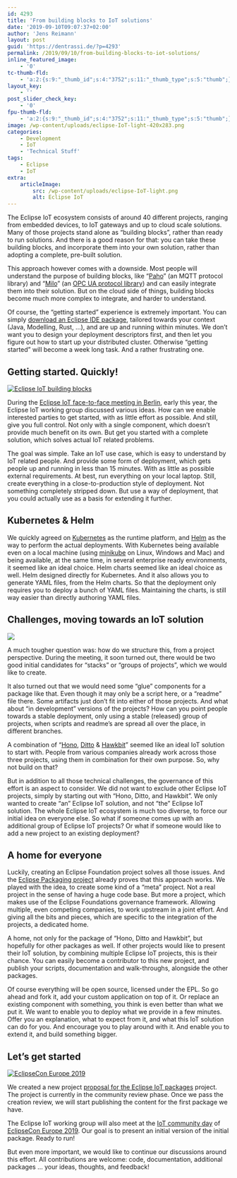 ```yaml
---
id: 4293
title: 'From building blocks to IoT solutions'
date: '2019-09-10T09:07:37+02:00'
author: 'Jens Reimann'
layout: post
guid: 'https://dentrassi.de/?p=4293'
permalink: /2019/09/10/from-building-blocks-to-iot-solutions/
inline_featured_image:
    - '0'
tc-thumb-fld:
    - 'a:2:{s:9:"_thumb_id";s:4:"3752";s:11:"_thumb_type";s:5:"thumb";}'
layout_key:
    - ''
post_slider_check_key:
    - '0'
fpu-thumb-fld:
    - 'a:2:{s:9:"_thumb_id";s:4:"3752";s:11:"_thumb_type";s:5:"thumb";}'
image: /wp-content/uploads/eclipse-IoT-light-420x283.png
categories:
    - Development
    - IoT
    - 'Technical Stuff'
tags:
    - Eclipse
    - IoT
extra:
    articleImage:
        src: /wp-content/uploads/eclipse-IoT-light.png
        alt: Eclipse IoT
---
```


The Eclipse IoT ecosystem consists of around 40 different projects, ranging from embedded devices, to IoT gateways and up to cloud scale solutions. Many of those projects stand alone as “building blocks”, rather than ready to run solutions. And there is a good reason for that: you can take these building blocks, and incorporate them into your own solution, rather than adopting a complete, pre-built solution.

<!-- more -->

This approach however comes with a downside. Most people will understand the purpose of building blocks, like “[Paho](https://www.eclipse.org/paho/)” (an MQTT protocol library) and “[Milo](https://github.com/eclipse/milo)” (an [OPC UA protocol library](https://dentrassi.de/2019/07/06/eclipse-milo-0-3-updated-examples/)) and can easily integrate them into their solution. But on the cloud side of things, building blocks become much more complex to integrate, and harder to understand.

Of course, the “getting started” experience is extremely important. You can simply [download an Eclipse IDE package](https://www.eclipse.org/downloads/packages/), tailored towards your context (Java, Modelling, Rust, …), and are up and running within minutes. We don’t want you to design your deployment descriptors first, and then let you figure out how to start up your distributed cluster. Otherwise “getting started” will become a week long task. And a rather frustrating one.

## Getting started. Quickly!

<div class="float-start">

[![Eclipse IoT building blocks](https://dentrassi.de/wp-content/uploads/Selection_583-300x236.png)](https://dentrassi.de/2019/02/20/integrating-eclipse-iot/)

</div>

During the [Eclipse IoT face-to-face meeting in Berlin](https://www.eclipse.org/lists/iot-wg/msg01495.html), early this year, the Eclipse IoT working group discussed various ideas. How can we enable interested parties to get started, with as little effort as possible. And still, give you full control. Not only with a single component, which doesn’t provide much benefit on its own. But get you started with a complete solution, which solves actual IoT related problems.

The goal was simple. Take an IoT use case, which is easy to understand by IoT related people. And provide some form of deployment, which gets people up and running in less than 15 minutes. With as little as possible external requirements. At best, run everything on your local laptop. Still, create everything in a close-to-production style of deployment. Not something completely stripped down. But use a way of deployment, that you could actually use as a basis for extending it further.

## Kubernetes &amp; Helm

We quickly agreed on [Kubernetes](https://kubernetes.io/) as the runtime platform, and [Helm](https://helm.sh/) as the way to perform the actual deployments. With Kubernetes being available even on a local machine (using [minikube](https://kubernetes.io/docs/setup/learning-environment/minikube/) on Linux, Windows and Mac) and being available, at the same time, in several enterprise ready environments, it seemed like an ideal choice. Helm charts seemed like an ideal choice as well. Helm designed directly for Kubernetes. And it also allows you to generate YAML files, from the Helm charts. So that the deployment only requires you to deploy a bunch of YAML files. Maintaining the charts, is still way easier than directly authoring YAML files.

## Challenges, moving towards an IoT solution

<div class="float-end">

![](https://dentrassi.de/wp-content/uploads/logo_stack_proper_200px.png)

</div>

A much tougher question was: how do we structure this, from a project perspective. During the meeting, it soon turned out, there would be two good initial candidates for “stacks” or “groups of projects”, which we would like to create.

It also turned out that we would need some “glue” components for a package like that. Even though it may only be a script here, or a “readme” file there. Some artifacts just don’t fit into either of those projects. And what about “in development” versions of the projects? How can you point people towards a stable deployment, only using a stable (released) group of projects, when scripts and readme’s are spread all over the place, in different branches.

A combination<mark class="annotation-text annotation-text-yoast" id="annotation-text-789d9cb0-a34d-4a6b-962f-7411b212884b"></mark><mark class="annotation-text annotation-text-yoast" id="annotation-text-789d9cb0-a34d-4a6b-962f-7411b212884b"></mark><mark class="annotation-text annotation-text-yoast" id="annotation-text-0d66c531-3ad2-4ebf-a49c-2a3b362cb3b9"></mark> of “[Hono](https://www.eclipse.org/hono/), [Ditto](https://www.eclipse.org/ditto/) &amp; [Hawkbit](https://www.eclipse.org/hawkbit/)” seemed like an ideal IoT solution to start with. People from various companies already work across those three projects, using them in combination for their own purpose. So, why not build on that?

But in addition to all those technical challenges, the governance of this effort is an aspect to consider. We did not want to exclude other Eclipse IoT projects, simply by starting out with “Hono, Ditto, and Hawkbit”. We only wanted to create “an” Eclipse IoT solution, and not “the” Eclipse IoT solution. The whole Eclipse IoT ecosystem is much too diverse, to force our initial idea on everyone else. So what if someone comes up with an additional group of Eclipse IoT projects? Or what if someone would like to add a new project to an existing deployment?

## A home for everyone

Luckily, creating an Eclipse Foundation project solves all those issues. And the [Eclipse Packaging project](https://projects.eclipse.org/projects/technology.packaging) already proves that this approach works. We played with the idea, to create some kind of a “meta” project. Not a real project in the sense of having a huge code base. But more a project, which makes use of the Eclipse Foundations governance framework. Allowing multiple, even competing companies, to work upstream in a joint effort. And giving all the bits and pieces, which are specific to the integration of the projects, a dedicated home.

A home, not only for the package of “Hono, Ditto and Hawkbit”, but hopefully for other packages as well. If other projects would like to present their IoT solution, by combining multiple Eclipse IoT projects, this is their chance. You can easily become a contributor to this new project, and publish your scripts, documentation and walk-throughs, alongside the other packages.

Of course everything will be open source, licensed under the EPL. So go ahead and fork it, add your custom application on top of it. Or replace an existing component with something, you think is even better than what we put it. We want to enable you to deploy what we provide in a few minutes. Offer you an explanation, what to expect from it, and what this IoT solution can do for you. And encourage you to play around with it. And enable you to extend it, and build something bigger.

## Let’s get started

<div class="float-end">

[![EclipseCon Europe 2019](https://dentrassi.de/wp-content/uploads/https___www.eclipsecon.org_sites_default_files_ECE_only_round_200x200.png.png)](https://www.eclipsecon.org/europe2019)

</div>

We created a new project [proposal for the Eclipse IoT packages](https://projects.eclipse.org/proposals/eclipse-iot-packages) project. The project is currently in the community review phase. Once we pass the creation review, we will start publishing the content for the first package we have.

The Eclipse IoT working group will also meet at the [IoT community day](https://www.eclipsecon.org/europe2019/eclipse-community-day) of [EclipseCon Europe 2019](https://www.eclipsecon.org/europe2019). Our goal is to present an initial version of the initial package. Ready to run!

But even more important, we would like to continue our discussions around this effort. All contributions are welcome: code, documentation, additional packages … your ideas, thoughts, and feedback!

